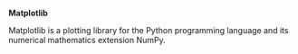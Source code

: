 **Matplotlib**

Matplotlib is a plotting library for the Python programming language and its numerical mathematics extension NumPy.
